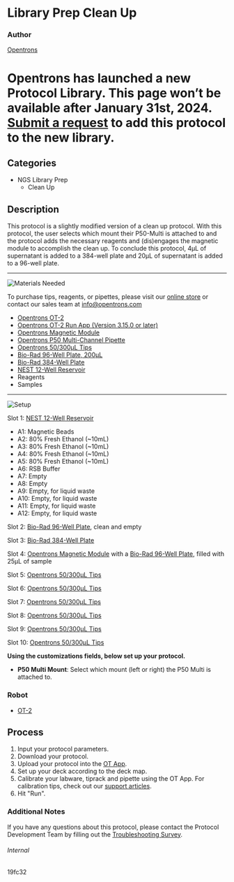 # Library Prep Clean Up

### Author
[Opentrons](https://opentrons.com/)


# Opentrons has launched a new Protocol Library. This page won’t be available after January 31st, 2024. [Submit a request](https://docs.google.com/forms/d/e/1FAIpQLSdYYp9QCKow4nn0KlCVsMS3HX0eJ0N9O7-erajKvcpT0lWbSg/viewform) to add this protocol to the new library.

## Categories
* NGS Library Prep
	* Clean Up


## Description
This protocol is a slightly modified version of a clean up protocol. With this protocol, the user selects which mount their P50-Multi is attached to and the protocol adds the necessary reagents and (dis)engages the magnetic module to accomplish the clean up. To conclude this protocol, 4µL of supernatant is added to a 384-well plate and 20µL of supernatant is added to a 96-well plate.


---
![Materials Needed](https://s3.amazonaws.com/opentrons-protocol-library-website/custom-README-images/001-General+Headings/materials.png)

To purchase tips, reagents, or pipettes, please visit our [online store](https://shop.opentrons.com/) or contact our sales team at [info@opentrons.com](mailto:info@opentrons.com)

* [Opentrons OT-2](https://shop.opentrons.com/collections/ot-2-robot/products/ot-2)
* [Opentrons OT-2 Run App (Version 3.15.0 or later)](https://opentrons.com/ot-app/)
* [Opentrons Magnetic Module](https://shop.opentrons.com/collections/hardware-modules/products/magdeck)
* [Opentrons P50 Multi-Channel Pipette](https://shop.opentrons.com/collections/ot-2-pipettes)
* [Opentrons 50/300µL Tips](https://shop.opentrons.com/collections/opentrons-tips/products/opentrons-300ul-tips)
* [Bio-Rad 96-Well Plate, 200µL](https://labware.opentrons.com/biorad_96_wellplate_200ul_pcr)
* [Bio-Rad 384-Well Plate](https://www.bio-rad.com/en-au/product/384-well-pcr-plates?ID=OCH4UM15)
* [NEST 12-Well Reservoir](https://labware.opentrons.com/nest_12_reservoir_15ml?category=reservoir)
* Reagents
* Samples


---
![Setup](https://s3.amazonaws.com/opentrons-protocol-library-website/custom-README-images/001-General+Headings/Setup.png)

Slot 1: [NEST 12-Well Reservoir](https://labware.opentrons.com/nest_12_reservoir_15ml?category=reservoir)
* A1: Magnetic Beads
* A2: 80% Fresh Ethanol (~10mL)
* A3: 80% Fresh Ethanol (~10mL)
* A4: 80% Fresh Ethanol (~10mL)
* A5: 80% Fresh Ethanol (~10mL)
* A6: RSB Buffer
* A7: Empty
* A8: Empty
* A9: Empty, for liquid waste
* A10: Empty, for liquid waste
* A11: Empty, for liquid waste
* A12: Empty, for liquid waste

Slot 2: [Bio-Rad 96-Well Plate](https://labware.opentrons.com/biorad_96_wellplate_200ul_pcr), clean and empty

Slot 3: [Bio-Rad 384-Well Plate](https://www.bio-rad.com/en-au/product/384-well-pcr-plates?ID=OCH4UM15)

Slot 4: [Opentrons Magnetic Module](https://shop.opentrons.com/collections/hardware-modules/products/magdeck) with a [Bio-Rad 96-Well Plate](https://labware.opentrons.com/biorad_96_wellplate_200ul_pcr), filled with 25µL of sample

Slot 5: [Opentrons 50/300µL Tips](https://shop.opentrons.com/collections/opentrons-tips/products/opentrons-300ul-tips)

Slot 6: [Opentrons 50/300µL Tips](https://shop.opentrons.com/collections/opentrons-tips/products/opentrons-300ul-tips)

Slot 7: [Opentrons 50/300µL Tips](https://shop.opentrons.com/collections/opentrons-tips/products/opentrons-300ul-tips)

Slot 8: [Opentrons 50/300µL Tips](https://shop.opentrons.com/collections/opentrons-tips/products/opentrons-300ul-tips)

Slot 9: [Opentrons 50/300µL Tips](https://shop.opentrons.com/collections/opentrons-tips/products/opentrons-300ul-tips)

Slot 10: [Opentrons 50/300µL Tips](https://shop.opentrons.com/collections/opentrons-tips/products/opentrons-300ul-tips)




**Using the customizations fields, below set up your protocol.**
* **P50 Multi Mount**: Select which mount (left or right) the P50 Multi is attached to.



### Robot
* [OT-2](https://opentrons.com/ot-2)

## Process

1. Input your protocol parameters.
2. Download your protocol.
3. Upload your protocol into the [OT App](https://opentrons.com/ot-app).
4. Set up your deck according to the deck map.
5. Calibrate your labware, tiprack and pipette using the OT App. For calibration tips, check out our [support articles](https://support.opentrons.com/en/collections/1559720-guide-for-getting-started-with-the-ot-2).
6. Hit "Run".

### Additional Notes
If you have any questions about this protocol, please contact the Protocol Development Team by filling out the [Troubleshooting Survey](https://protocol-troubleshooting.paperform.co/).

###### Internal
19fc32
